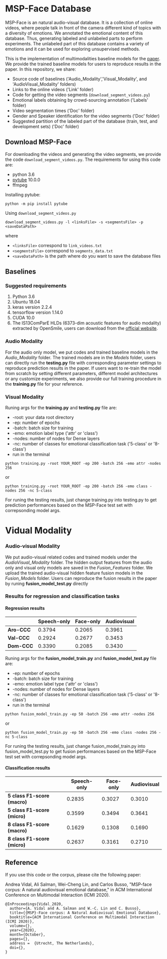 # MSP-Face Database
MSP-Face is an natural audio-visual database. It is a collection of online videos, where people talk in front of the camera different kind of topics  with a diversity of emotions. We annotated the emotional content of this database. Thus, generating labeled and unlabeled parts to perform experiments. The unlabeled part of this database contains a variety of emotions and it can be used for exploring unsupervised methods. 

This is the implementation of multimodalities baseline models for the [paper](https://ecs.utdallas.edu/research/researchlabs/msp-lab/publications/Vidal_2020.pdf). We provide the trained baseline models for users to reproduce results in the paper.
In this repository, we share:

* Source code of baselines ('Audio_Modality','Visual_Modality', and 'AudioVisual_Modality' folders)
* Links to the online videos ('Link' folder)
* Code for getting the video segments (```download_segment_videos.py```)
* Emotional labels obtaining by crowd-sourcing annotation ('Labels' folder)
* Video segmentation times ('Doc' folder)
* Gender and Speaker identification for the video segments ('Doc' folder)
* Suggested partition of the labeled part of the database (train, test, and development sets) ('Doc' folder)

## Download MSP-Face
For downloading the videos and generating the video segments, we provide the code ```download_segment_videos.py```. The requirements for using this code are:
- python 3.6
- [pytube](https://github.com/pytube/pytube) 10.0.0
- ffmpeg

Installing pytube:
```
python -m pip install pytube
```

Using ```download_segment_videos.py```
```
download_segment_videos.py -l <linksFile> -s <segmentsFile> -p <saveDataPath>
```
where
- ```<linksFile>``` correspond to ```link_videos.txt```
- ```<segmentsFile>``` correspond to ```segments_data.txt```
- ```<saveDataPath>``` is the path where do you want to save the database files

## Baselines
### Suggested requirements
1. Python 3.6
2. Ubuntu 18.04
3. keras version 2.2.4
4. tensorflow version 1.14.0
5. CUDA 10.0
6. The IS13ComParE HLDs (6373-dim acoustic features for audio modality) extracted by OpenSmile, users can download from the [official website](https://www.audeering.com/opensmile/).



### Audio Modality
For the audio only model, we put codes and trained baseline models in the *Audio_Modality* folder. The trained models are in the *Models* folder, users can directly run the **testing.py** file with corresponding parameter settings to reproduce prediction results in the paper. If users want to re-train the model from scratch by setting different parameters, different model architectures or any customize experiments, we also provide our full training procedure in the **training.py** file for your reference.

### Visual Modality




Runing args for the **training.py** and **testing.py** file are:
   * -root: your data root directory
   * -ep: number of epochs
   * -batch: batch size for training
   * -emo: emotion label type ('attr' or 'class')
   * -nodes: number of nodes for Dense layers
   * -nc: number of classes for emotional classification task ('5-class' or '8-class') 
   * run in the terminal

```
python training.py -root YOUR_ROOT -ep 200 -batch 256 -emo attr -nodes 256
```
or
```
python training.py -root YOUR_ROOT -ep 200 -batch 256 -emo class -nodes 256 -nc 5-class
```
For runing the testing results, just change training.py into testing.py to get prediction performances based on the MSP-Face test set with correpsonding model args. 


# Vidual Modality


### Audio-visual Modality
We put audio-visual related codes and trained models under the *AudioVisual_Modality* folder. The hidden output features from the audio only and visual only models are saved in the *Fusion_Features* folder. We upload the trained audio-visual hidden feature fusion models in the *Fusion_Models* folder. Users can reproduce the fusion results in the paper by runing **fusion_model_test.py** directly

### Results for regression and classification tasks

#### Regression results
|  | Speech-only | Face-only | Audiovisual|
| --- | --- | --- | --- |
| **Aro-CCC** | 0.3794 | 0.2065 | 0.3961 |
| **Val-CCC** | 0.2924 | 0.2677 | 0.3453 |
| **Dom-CCC** | 0.3390 | 0.2085 | 0.3430 |


Runing args for the **fusion_model_train.py** and **fusion_model_test.py** file are:
   * -ep: number of epochs
   * -batch: batch size for training
   * -emo: emotion label type ('attr' or 'class')
   * -nodes: number of nodes for Dense layers
   * -nc: number of classes for emotional classification task ('5-class' or '8-class') 
   * run in the terminal

```
python fusion_model_train.py -ep 50 -batch 256 -emo attr -nodes 256
```
or
```
python fusion_model_train.py -ep 50 -batch 256 -emo class -nodes 256 -nc 5-class
```
For runing the testing results, just change fusion_model_train.py into fusion_model_test.py to get fusion performances based on the MSP-Face test set with correpsonding model args. 


#### Classification results
|  | Speech-only | Face-only | Audiovisual|
| --- | --- | --- | --- |
| **5 class F1-score (macro)** | 0.2835 | 0.3027 | 0.3010 |
| **5 class F1-score (micro)** | 0.3599 | 0.3494 | 0.3641 |
| **8 class F1-score (macro)** | 0.1629 | 0.1308 | 0.1690 |
| **8 class F1-score (micro)** | 0.2637 | 0.3161 | 0.2710 |


## Reference
If you use this code or the corpus, please cite the following paper:

Andrea Vidal, Ali Salman, Wei-Cheng Lin, and Carlos Busso, "MSP-face corpus: A natural audiovisual emotional database," in ACM International Conference on Multimodal Interaction (ICMI 2020).

``` 
@InProceedings{Vidal_2020, 
  author={A. Vidal and A. Salman and W.-C. Lin and C. Busso}, 
  title={{MSP}-Face corpus: A Natural Audiovisual Emotional Database},
  booktitle={ACM International Conference on Multimodal Interaction (ICMI 2020)}, 
  volume={},
  year={2020}, 
  month={October}, 
  pages={}, 
  address =  {Utrecht, The Netherlands},
  doi={},
}
```
